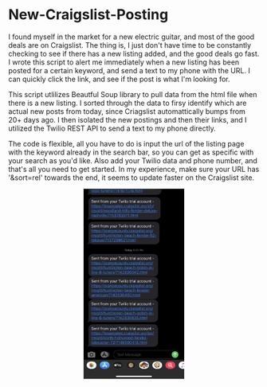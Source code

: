 # New-Craigslist-Posting

I found myself in the market for a new electric guitar, and most of the good deals are on Craigslist. The thing is, I just don't have time to be constantly checking to see if there has a new listing added, and the good deals go fast. I wrote this script to alert me immediately when a new listing has been posted for a certain keyword, and send a text to my phone with the URL. I can quickly click the link, and see if the post is what I'm looking for.

This script utlilizes Beautful Soup library to pull data from the html file when there is a new listing. I sorted through the data to firsy identify which are actual new posts from today, since Criagslist automattically bumps from 20+ days ago. I then isolated the new postings and then their links, and I utilized the Twilio REST API to send a text to my phone directly.

The code is flexible, all you have to do is input the url of the listing page with the keyword already in the search bar, so you can get as specific with your search as you'd like. Also add your Twilio data and phone number, and that's all you need to get started. In my experience, make sure your URL has '&sort=rel' towards the end, it seems to update faster on the Craigslist site.

<div align="center"> 
    <img src="https://github.com/jbarrera30/New-Craigslist-Posting/blob/master/texts.jpg?raw=true" width = "40%") 
</div>
